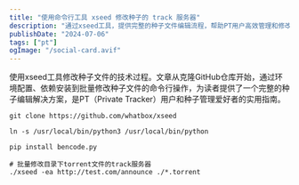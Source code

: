 ```yaml
---
title: "使用命令行工具 xseed 修改种子的 track 服务器"
description: "通过xseed工具，提供完整的种子文件编辑流程，帮助PT用户高效管理和修改种子文件。"
publishDate: "2024-07-06"
tags: ["pt"]
ogImage: "/social-card.avif"
---
```


使用xseed工具修改种子文件的技术过程。文章从克隆GitHub仓库开始，通过环境配置、依赖安装到批量修改种子文件的命令行操作，为读者提供了一个完整的种子编辑解决方案，是PT（Private Tracker）用户和种子管理爱好者的实用指南。
<!-- more --> 
```
git clone https://github.com/whatbox/xseed  

ln -s /usr/local/bin/python3 /usr/local/bin/python

pip install bencode.py 

# 批量修改目录下torrent文件的track服务器
./xseed -ea http://test.com/announce ./*.torrent 
```